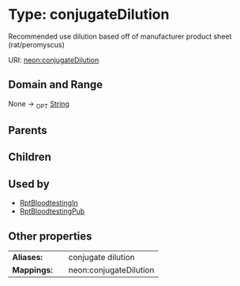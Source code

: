 
# Type: conjugateDilution


Recommended use dilution based off of manufacturer product sheet (rat/peromyscus)

URI: [neon:conjugateDilution](https://data.neonscience.org/conjugateDilution)


## Domain and Range

None ->  <sub>OPT</sub> [String](types/String.md)

## Parents


## Children


## Used by

 * [RptBloodtestingIn](RptBloodtestingIn.md)
 * [RptBloodtestingPub](RptBloodtestingPub.md)

## Other properties

|  |  |  |
| --- | --- | --- |
| **Aliases:** | | conjugate dilution |
| **Mappings:** | | neon:conjugateDilution |

